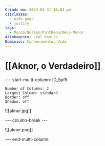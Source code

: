 ```yaml
---
Criado em: 2024-03-31 10:04 pm
cssclasses:
  - wide-page
  - justify
tags:
  - Mundo/Núrion/Pantheon/Deus-Menor
Alinhamento: Leal Neutro
Domínios: Conhecimento, Vida
---
```


# [[Aknor, o Verdadeiro]]


--- start-multi-column: ID_5pf5
```column-settings
Number of Columns: 2
Largest Column: standard
Border: off
Shadow: off
```

![[aknor.jpg]]

--- column-break ---

![[aknor.png]]

--- end-multi-column

